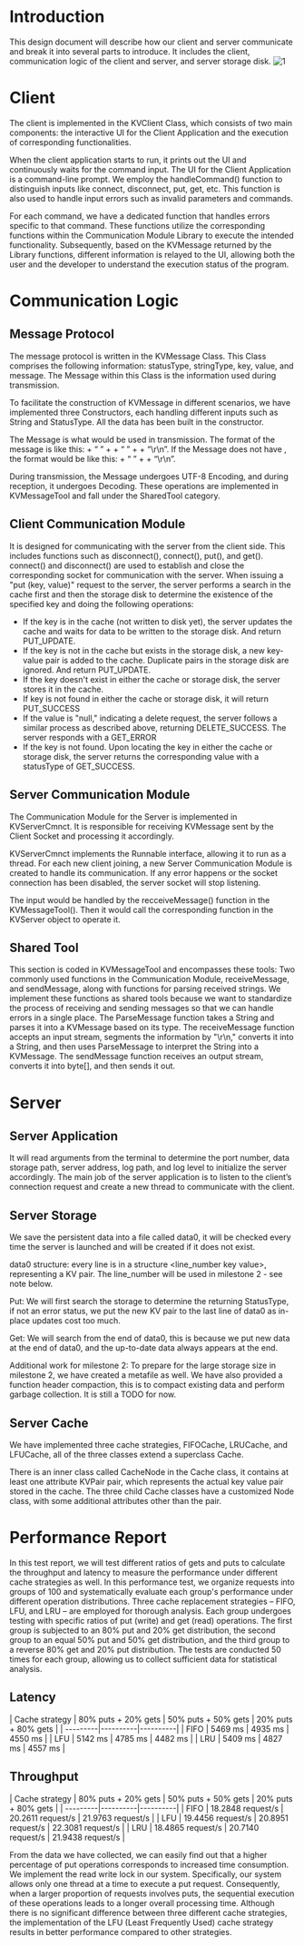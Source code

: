 # Introduction
This design document will describe how our client and server communicate and break it into several parts to introduce. It includes the client, communication logic of the client and server, and server storage disk. 
![1](https://github.com/IronDumpling/persistent-storage-server/assets/70104294/baaeeb07-438d-4397-8f7f-e99a79c4a019)

# Client
The client is implemented in the KVClient Class, which consists of two main components: the interactive UI for the Client Application and the execution of corresponding functionalities.

When the client application starts to run, it prints out the UI and continuously waits for the command input. The UI for the Client Application is a command-line prompt. We employ the handleCommand() function to distinguish inputs like connect, disconnect, put, get, etc. This function is also used to handle input errors such as invalid parameters and commands.

For each command, we have a dedicated function that handles errors specific to that command. These functions utilize the corresponding functions within the Communication Module Library to execute the intended functionality. Subsequently, based on the KVMessage returned by the Library functions, different information is relayed to the UI, allowing both the user and the developer to understand the execution status of the program.

# Communication Logic
## Message Protocol 
The message protocol is written in the KVMessage Class. This Class comprises the following information: statusType, stringType, key, value, and message. The Message within this Class is the information used during transmission.

To facilitate the construction of KVMessage in different scenarios, we have implemented three Constructors, each handling different inputs such as String and StatusType. All the data has been built in the constructor. 

The Message is what would be used in transmission. The format of the message is like this: <StatusType> + “ ” + <key> + “ ” + <value> + “\r\n”. If the Message does not have <value>, the format would be like this: <StatusType> + “ ” + <key> + “\r\n”.

During transmission, the Message undergoes UTF-8 Encoding, and during reception, it undergoes Decoding. These operations are implemented in KVMessageTool and fall under the SharedTool category.

## Client Communication Module
It is designed for communicating with the server from the client side. This includes functions such as disconnect(), connect(), put(), and get(). 
connect() and disconnect() are used to establish and close the corresponding socket for communication with the server.
When issuing a "put (key, value)" request to the server, the server performs a search in the cache first and then the storage disk to determine the existence of the specified key and doing the following operations:
- If the key is in the cache (not written to disk yet), the server updates the cache and waits for data to be written to the storage disk. And return PUT_UPDATE.
- If the key is not in the cache but exists in the storage disk, a new key-value pair is added to the cache. Duplicate pairs in the storage disk are ignored. And return PUT_UPDATE.
- If the key doesn't exist in either the cache or storage disk, the server stores it in the cache. 
- If key is not found in either the cache or storage disk, it will return PUT_SUCCESS 
- If the value is "null," indicating a delete request, the server follows a similar process as described above, returning DELETE_SUCCESS. The server responds with a GET_ERROR 
- If the key is not found. Upon locating the key in either the cache or storage disk, the server returns the corresponding value with a statusType of GET_SUCCESS.

## Server Communication Module
The Communication Module for the Server is implemented in KVServerCmnct. It is responsible for receiving KVMessage sent by the Client Socket and processing it accordingly. 

KVServerCmnct implements the Runnable interface, allowing it to run as a thread. For each new client joining, a new Server Communication Module is created to handle its communication. If any error happens or the socket connection has been disabled, the server socket will stop listening. 

The input would be handled by the recceiveMessage() function in the KVMessageTool(). Then it would call the corresponding function in the KVServer object to operate it. 

## Shared Tool
This section is coded in KVMessageTool and encompasses these tools: Two commonly used functions in the Communication Module, receiveMessage, and sendMessage, along with functions for parsing received strings. We implement these functions as shared tools because we want to standardize the process of receiving and sending messages so that we can handle errors in a single place. 
The ParseMessage function takes a String and parses it into a KVMessage based on its type. The receiveMessage function accepts an input stream, segments the information by "\r\n," converts it into a String, and then uses ParseMessage to interpret the String into a KVMessage. The sendMessage function receives an output stream, converts it into byte[], and then sends it out.

# Server
## Server Application
It will read arguments from the terminal to determine the port number, data storage path, server address, log path, and log level to initialize the server accordingly. The main job of the server application is to listen to the client’s connection request and create a new thread to communicate with the client. 

## Server Storage
We save the persistent data into a file called data0, it will be checked every time the server is launched and will be created if it does not exist.

data0 structure: every line is in a structure <line_number key value>, representing a KV pair. The line_number will be used in milestone 2 - see note below.

Put: We will first search the storage to determine the returning StatusType, if not an error status, we put the new KV pair to the last line of data0 as in-place updates cost too much.

Get: We will search from the end of data0, this is because we put new data at the end of data0, and the up-to-date data always appears at the end. 

Additional work for milestone 2: To prepare for the large storage size in milestone 2, we have created a metafile as well. We have also provided a function header compaction, this is to compact existing data and perform garbage collection. It is still a TODO for now.

## Server Cache 
We have implemented three cache strategies, FIFOCache, LRUCache, and LFUCache, all of the three classes extend a superclass Cache.

There is an inner class called CacheNode in the Cache class, it contains at least one attribute KVPair pair, which represents the actual key value pair stored in the cache. The three child Cache classes have a customized Node class, with some additional attributes other than the pair.

# Performance Report
In this test report, we will test different ratios of gets and puts to calculate the throughput and latency to measure the performance under different cache strategies as well. 
In this performance test, we organize requests into groups of 100 and systematically evaluate each group's performance under different operation distributions. Three cache replacement strategies – FIFO, LFU, and LRU – are employed for thorough analysis. Each group undergoes testing with specific ratios of put (write) and get (read) operations. The first group is subjected to an 80% put and 20% get distribution, the second group to an equal 50% put and 50% get distribution, and the third group to a reverse 80% get and 20% put distribution. The tests are conducted 50 times for each group, allowing us to collect sufficient data for statistical analysis. 

## Latency 
| Cache strategy | 80% puts + 20% gets | 50% puts + 50% gets | 20% puts + 80% gets |
| ---------|----------|----------|
| FIFO | 5469 ms | 4935 ms | 4550 ms |
| LFU | 5142 ms | 4785 ms | 4482 ms |
| LRU | 5409 ms | 4827 ms | 4557 ms | 

## Throughput 
| Cache strategy | 80% puts + 20% gets | 50% puts + 50% gets | 20% puts + 80% gets |
| ---------|----------|----------|
| FIFO | 18.2848 request/s | 20.2611 request/s | 21.9763 request/s |
| LFU | 19.4456 request/s | 20.8951 request/s | 22.3081 request/s |
| LRU | 18.4865 request/s | 20.7140 request/s | 21.9438 request/s | 

From the data we have collected, we can easily find out that a higher percentage of put operations corresponds to increased time consumption. We implement the read write lock in our system. Specifically, our system allows only one thread at a time to execute a put request. Consequently, when a larger proportion of requests involves puts, the sequential execution of these operations leads to a longer overall processing time. Although there is no significant difference between three different cache strategies, the implementation of the LFU (Least Frequently Used) cache strategy results in better performance compared to other strategies. 

